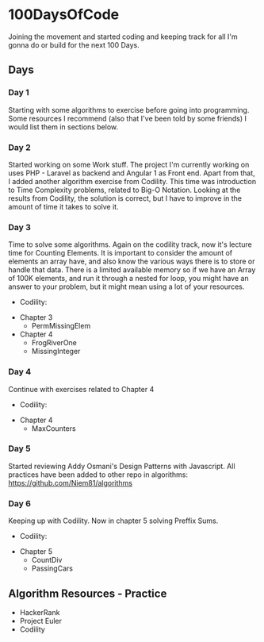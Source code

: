 # 100DaysOfCode
Joining the movement and started coding and keeping track for all I'm gonna do or build for the next 100 Days.

## Days

### Day 1
Starting with some algorithms to exercise before going into programming. Some resources I recommend (also that I've been told by some friends) I would list them in sections below.

### Day 2
Started working on some Work stuff. The project I'm currently working on uses PHP - Laravel as backend and Angular 1 as Front end. Apart from that, I added another algorithm exercise from Codility. This time was introduction to Time Complexity problems, related to Big-O Notation.
Looking at the results from Codility, the solution is correct, but I have to improve in the amount of time it takes to solve it.

### Day 3
Time to solve some algorithms. Again on the codility track, now it's lecture time for Counting Elements.
It is important to consider the amount of elements an array have, and also know the various ways there is to store or handle that data. There is a limited available memory so if we have an Array of 100K elements, and run it through a nested for loop, you might have an answer to your problem, but it might mean using a lot of your resources.
- Codility:
* Chapter 3
  - PermMissingElem
* Chapter 4
  - FrogRiverOne
  - MissingInteger

### Day 4
Continue with exercises related to Chapter 4
- Codility:
* Chapter 4
  - MaxCounters

### Day 5
Started reviewing Addy Osmani's Design Patterns with Javascript.
All practices have been added to other repo in algorithms: https://github.com/Niem81/algorithms

### Day 6
Keeping up with Codility. Now in chapter 5 solving Preffix Sums.
- Codility:
* Chapter 5
  - CountDiv
  - PassingCars

## Algorithm Resources - Practice
- HackerRank
- Project Euler
- Codility
